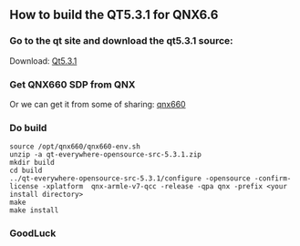 ## How to build the QT5.3.1 for QNX6.6

### Go to the qt site and download the qt5.3.1 source:
Download: [Qt5.3.1](https://download.qt.io/new_archive/qt/5.3/5.3.1/single/qt-everywhere-opensource-src-5.3.1.zip)

### Get QNX660 SDP from QNX
Or we can get it from some of sharing: [qnx660](https://github.com/unclassified-org/QNX-SDP)
### Do build
```
source /opt/qnx660/qnx660-env.sh 
unzip -a qt-everywhere-opensource-src-5.3.1.zip 
mkdir build 
cd build 
../qt-everywhere-opensource-src-5.3.1/configure -opensource -confirm-license -xplatform  qnx-armle-v7-qcc -release -qpa qnx -prefix <your install directory> 
make 
make install 
```
### GoodLuck
